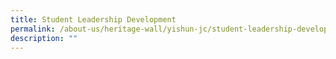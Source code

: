 ```yaml
---
title: Student Leadership Development
permalink: /about-us/heritage-wall/yishun-jc/student-leadership-development/
description: ""
---
```

